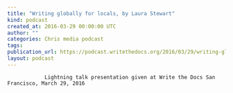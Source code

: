 ```yaml
---
title: "Writing globally for locals, by Laura Stewart"
kind: podcast
created_at: 2016-03-29 00:00:00 UTC
author: ""
categories: Chris media podcast
tags: 
publication_url: https://podcast.writethedocs.org/2016/03/29/writing-globally-for-locals-laura-stewart/
layout: podcast
---
```


                Lightning talk presentation given at Write the Docs San Francisco, March 29, 2016
            